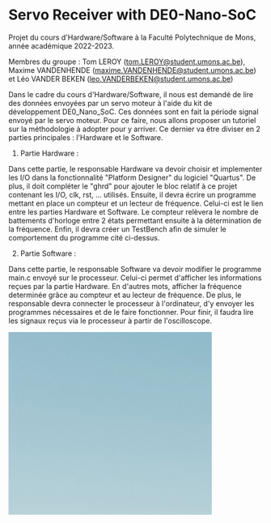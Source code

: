 # Servo Receiver with DE0-Nano-SoC
Projet du cours d'Hardware/Software à la Faculté Polytechnique de Mons, année académique 2022-2023. 

Membres du groupe : Tom LEROY (tom.LEROY@student.umons.ac.be), Maxime VANDENHENDE (maxime.VANDENHENDE@student.umons.ac.be) et Léo VANDER BEKEN (leo.VANDERBEKEN@student.umons.ac.be)

Dans le cadre du cours d'Hardware/Software, il nous est demandé de lire des données envoyées par un servo moteur à l'aide du kit de développement DE0_Nano_SoC. Ces données sont en fait la période signal envoyé par le servo moteur. Pour ce faire, nous allons proposer un tutoriel sur la méthodologie à adopter pour y arriver. 
Ce dernier va être diviser en 2 parties principales : l'Hardware et le Software. 

1) Partie Hardware :

Dans cette partie, le responsable Hardware va devoir choisir et implementer les I/O dans la fonctionnalité "Platform Designer" du logiciel "Quartus". De plus, il doit compléter le "ghrd" pour ajouter le bloc relatif à ce projet contenant les I/O, clk, rst, ... utilisés. Ensuite, il devra écrire un programme mettant en place un compteur et un lecteur de fréquence. Celui-ci est le lien entre les parties Hardware et Software. Le compteur relèvera le nombre de battements d'horloge entre 2 états permettant ensuite à la détermination de la fréquence. Enfin, il devra créer un TestBench afin de simuler le comportement du programme cité ci-dessus. 

2) Partie Software : 

Dans cette partie, le responsable Software va devoir modifier le programme main.c envoyé sur le processeur. Celui-ci permet d'afficher les informations reçues par la partie Hardware. En d'autres mots, afficher la fréquence determinée grâce au compteur et au lecteur de fréquence. De plus, le responsable devra connecter le processeur à l'ordinateur, d'y envoyer les programmes nécessaires et de le faire fonctionner. Pour finir, il faudra lire les signaux reçus via le processeur à partir de l'oscilloscope. 


![test](test.png)



 
